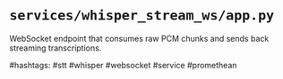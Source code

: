 # `services/whisper_stream_ws/app.py`

WebSocket endpoint that consumes raw PCM chunks and sends back streaming transcriptions.

#hashtags: #stt #whisper #websocket #service #promethean
